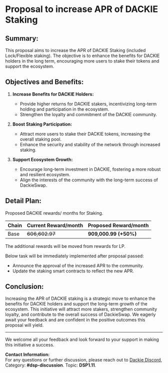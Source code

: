 # Proposal to increase APR of DACKIE Staking

## Summary:
This proposal aims to increase the APR of DACKIE Staking (included Lock/Flexible staking). The objective is to enhance the benefits for DACKIE holders in the long term, encouraging more users to stake their tokens and support the ecosystem.

## Objectives and Benefits:
1. **Increase Benefits for DACKIE Holders:**
    * Provide higher returns for DACKIE stakers, incentivizing long-term holding and participation in the ecosystem.
    * Strengthen the loyalty and commitment of the DACKIE community.

2. **Boost Staking Participation:**
    * Attract more users to stake their DACKIE tokens, increasing the overall staking pool.
    * Enhance the security and stability of the network through increased staking.

3. **Support Ecosystem Growth:**
    * Encourage long-term investment in DACKIE, fostering a more robust and resilient ecosystem.
    * Align the interests of the community with the long-term success of DackieSwap.

## Detail Plan:

Proposed DACKIE rewards/ months for Staking.

| Chain                 | Current Reward/month | Proposed Reward/month |
|-----------------------|-------------------------------------|-----------------------|
| Base                  | ~~606,602.97~~                      | **909,000.99 (+50%)** |

The additional rewards will be moved from rewards for LP.

Below task will be immediately implemented after proposal passed:
- Announce the approval of the increased APR to the community.
- Update the staking smart contracts to reflect the new APR.

## Conclusion:
Increasing the APR of DACKIE staking is a strategic move to enhance the benefits for DACKIE holders and support the long-term growth of the ecosystem. This initiative will attract more stakers, strengthen community loyalty, and contribute to the overall success of DackieSwap. We eagerly await your feedback and are confident in the positive outcomes this proposal will yield.

---

We welcome all your feedback and look forward to your support in making this initiative a success.

**Contact Information:**  
For any questions or further discussion, please reach out to [Dackie Discord](https://discord.com/invite/dackieofficial),  
Category: **#dsp-discussion**. Topic: **DSP1.11**.